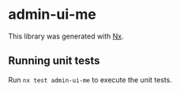 # admin-ui-me

This library was generated with [Nx](https://nx.dev).

## Running unit tests

Run `nx test admin-ui-me` to execute the unit tests.
